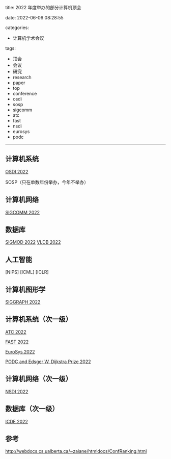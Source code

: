 title: 2022 年度举办的部分计算机顶会

date: 2022-06-06 08:28:55

categories:
- 计算机学术会议

tags:
- 顶会
- 会议
- 研究
- research
- paper
- top
- conference
- osdi
- sosp
- sigcomm
- atc
- fast
- nsdi
- eurosys
- podc

---

## 计算机系统

[OSDI 2022](https://www.usenix.org/conference/osdi22/technical-sessions)

SOSP（只在单数年份举办，今年不举办）

## 计算机网络

[SIGCOMM 2022](https://conferences.sigcomm.org/sigcomm/2022/)

<!-- more -->

## 数据库

[SIGMOD 2022](https://2022.sigmod.org/sigmod_paper_awards.shtml)
[VLDB 2022](https://vldb.org/2022/)

## 人工智能

[NIPS]
[ICML]
[ICLR]

## 计算机图形学

[SIGGRAPH 2022](https://s2022.siggraph.org/full-program/)


## 计算机系统（次一级）

[ATC 2022](https://www.usenix.org/conference/atc22/technical-sessions)

[FAST 2022](https://www.usenix.org/conference/fast21/technical-sessions)

[EuroSys 2022](https://2022.eurosys.org/programme/)

[PODC and Edsger W. Dijkstra Prize 2022](https://www.podc.org/podc2022/accepted-papers/)

## 计算机网络（次一级）

[NSDI 2022](https://www.usenix.org/conference/nsdi22/technical-sessions)

## 数据库（次一级）

[ICDE 2022](https://icde2022.ieeecomputer.my/best-papers/)

## 参考

http://webdocs.cs.ualberta.ca/~zaiane/htmldocs/ConfRanking.html